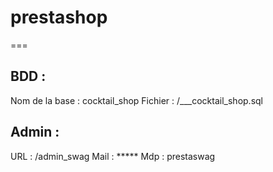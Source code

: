 # prestashop

===

## BDD :

Nom de la base : cocktail_shop
Fichier        : /___cocktail_shop.sql


## Admin :

URL  : /admin_swag
Mail : *****
Mdp  : prestaswag

